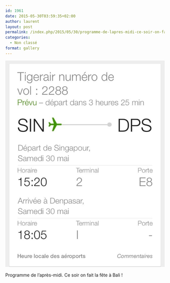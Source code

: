 ```yaml
---
id: 1961
date: 2015-05-30T03:59:35+02:00
author: laurent
layout: post
permalink: /index.php/2015/05/30/programme-de-lapres-midi-ce-soir-on-fait-la-fete/
categories:
  - Non classé
format: gallery
---
```

<img src="/images/2015/05/tumblr_np59rcpv1x1uuvt0bo1_640.jpg" />

Programme de l&rsquo;après-midi. Ce soir on fait la fête à Bali !